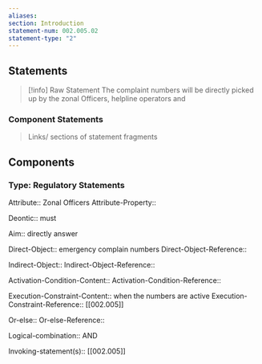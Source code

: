 ```yaml
---
aliases: 
section: Introduction
statement-num: 002.005.02
statement-type: "2"
---
```


## Statements 
> [!info] Raw Statement
> The complaint numbers will be directly picked up by the zonal Officers, helpline operators and 
> 

### Component Statements
> Links/ sections of statement fragments 


## Components

### Type: Regulatory Statements
Attribute:: Zonal Officers
Attribute-Property::

Deontic:: must

Aim:: directly answer

Direct-Object:: emergency complain numbers
Direct-Object-Reference:: 

Indirect-Object::
Indirect-Object-Reference:: 

Activation-Condition-Content::
Activation-Condition-Reference:: 

Execution-Constraint-Content:: when the numbers are active
Execution-Constraint-Reference::  [[002.005]]

Or-else::
Or-else-Reference:: 

Logical-combination:: AND



Invoking-statement(s):: [[002.005]]
